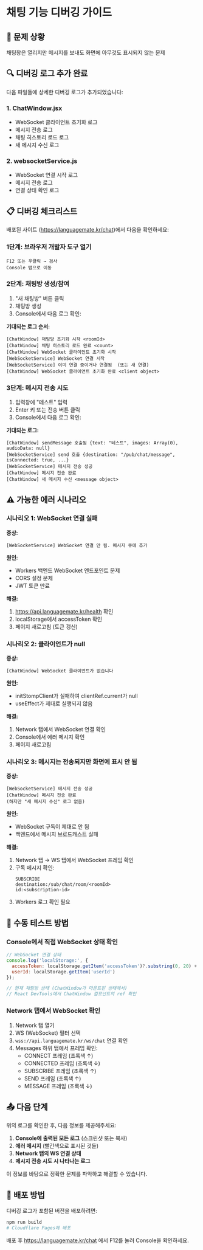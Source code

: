 # 채팅 기능 디버깅 가이드

## 🐛 문제 상황
채팅창은 열리지만 메시지를 보내도 화면에 아무것도 표시되지 않는 문제

## 🔍 디버깅 로그 추가 완료

다음 파일들에 상세한 디버깅 로그가 추가되었습니다:

### 1. ChatWindow.jsx
- WebSocket 클라이언트 초기화 로그
- 메시지 전송 로그
- 채팅 히스토리 로드 로그
- 새 메시지 수신 로그

### 2. websocketService.js
- WebSocket 연결 시작 로그
- 메시지 전송 로그
- 연결 상태 확인 로그

## 📋 디버깅 체크리스트

배포된 사이트 (https://languagemate.kr/chat)에서 다음을 확인하세요:

### 1단계: 브라우저 개발자 도구 열기
```
F12 또는 우클릭 → 검사
Console 탭으로 이동
```

### 2단계: 채팅방 생성/참여
1. "새 채팅방" 버튼 클릭
2. 채팅방 생성
3. Console에서 다음 로그 확인:

**기대되는 로그 순서:**
```
[ChatWindow] 채팅방 초기화 시작 <roomId>
[ChatWindow] 채팅 히스토리 로드 완료 <count>
[ChatWindow] WebSocket 클라이언트 초기화 시작
[WebSocketService] WebSocket 연결 시작
[WebSocketService] 이미 연결 중이거나 연결됨  (또는 새 연결)
[ChatWindow] WebSocket 클라이언트 초기화 완료 <client object>
```

### 3단계: 메시지 전송 시도
1. 입력창에 "테스트" 입력
2. Enter 키 또는 전송 버튼 클릭
3. Console에서 다음 로그 확인:

**기대되는 로그:**
```
[ChatWindow] sendMessage 호출됨 {text: "테스트", images: Array(0), audioData: null}
[WebSocketService] send 호출 {destination: "/pub/chat/message", isConnected: true, ...}
[WebSocketService] 메시지 전송 성공
[ChatWindow] 메시지 전송 완료
[ChatWindow] 새 메시지 수신 <message object>
```

## ⚠️ 가능한 에러 시나리오

### 시나리오 1: WebSocket 연결 실패
**증상:**
```
[WebSocketService] WebSocket 연결 안 됨. 메시지 큐에 추가
```

**원인:**
- Workers 백엔드 WebSocket 엔드포인트 문제
- CORS 설정 문제
- JWT 토큰 만료

**해결:**
1. https://api.languagemate.kr/health 확인
2. localStorage에서 accessToken 확인
3. 페이지 새로고침 (토큰 갱신)

### 시나리오 2: 클라이언트가 null
**증상:**
```
[ChatWindow] WebSocket 클라이언트가 없습니다
```

**원인:**
- initStompClient가 실패하여 clientRef.current가 null
- useEffect가 제대로 실행되지 않음

**해결:**
1. Network 탭에서 WebSocket 연결 확인
2. Console에서 에러 메시지 확인
3. 페이지 새로고침

### 시나리오 3: 메시지는 전송되지만 화면에 표시 안 됨
**증상:**
```
[WebSocketService] 메시지 전송 성공
[ChatWindow] 메시지 전송 완료
(하지만 "새 메시지 수신" 로그 없음)
```

**원인:**
- WebSocket 구독이 제대로 안 됨
- 백엔드에서 메시지 브로드캐스트 실패

**해결:**
1. Network 탭 → WS 탭에서 WebSocket 프레임 확인
2. 구독 메시지 확인:
   ```
   SUBSCRIBE
   destination:/sub/chat/room/<roomId>
   id:<subscription-id>
   ```
3. Workers 로그 확인 필요

## 🔧 수동 테스트 방법

### Console에서 직접 WebSocket 상태 확인
```javascript
// WebSocket 연결 상태
console.log('localStorage:', {
  accessToken: localStorage.getItem('accessToken')?.substring(0, 20) + '...',
  userId: localStorage.getItem('userId')
});

// 현재 채팅방 상태 (ChatWindow가 마운트된 상태에서)
// React DevTools에서 ChatWindow 컴포넌트의 ref 확인
```

### Network 탭에서 WebSocket 확인
1. Network 탭 열기
2. WS (WebSocket) 필터 선택
3. `wss://api.languagemate.kr/ws/chat` 연결 확인
4. Messages 하위 탭에서 프레임 확인:
   - CONNECT 프레임 (초록색 ↑)
   - CONNECTED 프레임 (초록색 ↓)
   - SUBSCRIBE 프레임 (초록색 ↑)
   - SEND 프레임 (초록색 ↑)
   - MESSAGE 프레임 (초록색 ↓)

## 📤 다음 단계

위의 로그를 확인한 후, 다음 정보를 제공해주세요:

1. **Console에 출력된 모든 로그** (스크린샷 또는 복사)
2. **에러 메시지** (빨간색으로 표시된 것들)
3. **Network 탭의 WS 연결 상태**
4. **메시지 전송 시도 시 나타나는 로그**

이 정보를 바탕으로 정확한 문제를 파악하고 해결할 수 있습니다.

## 🚀 배포 방법

디버깅 로그가 포함된 버전을 배포하려면:

```bash
npm run build
# Cloudflare Pages에 배포
```

배포 후 https://languagemate.kr/chat 에서 F12를 눌러 Console을 확인하세요.

